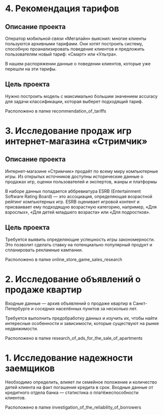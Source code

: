 # 4. Рекомендация тарифов
## Описание проекта
Оператор мобильной связи «Мегалайн» выяснил: многие клиенты пользуются архивными тарифами. Они хотят построить систему, способную проанализировать поведение клиентов и предложить пользователям новый тариф: «Смарт» или «Ультра».

В нашем распоряжении данные о поведении клиентов, которые уже перешли на эти тарифы.

## Цель проекта

Нужно построить модель с максимально большим значением accuracy для задачи классификации, которая выберет подходящий тариф.

Расположено в папке recommendation_of_tariffs

# 3. Исследование продаж игр интернет-магазина «Стримчик»
## Описание проекта

Интернет-магазине «Стримчик» продаёт по всему миру компьютерные игры. Из открытых источников доступны исторические данные о продажах игр, оценки пользователей и экспертов, жанры и платформы

В наборе данных попадается аббревиатура ESRB (Entertainment Software Rating Board) — это ассоциация, определяющая возрастной рейтинг компьютерных игр. ESRB оценивает игровой контент и присваивает ему подходящую возрастную категорию, например, «Для взрослых», «Для детей младшего возраста» или «Для подростков».

## Цель проекта

Требуется выявить определяющие успешность игры закономерности. Это позволит сделать ставку на потенциально популярный продукт и спланировать рекламные кампании.

Расположено в папке online_store_game_sales_research

# 2. Исследование объявлений о продаже квартир

Входные данные — архив объявлений о продаже квартир в Санкт-Петербурге и соседних населённых пунктов за несколько лет. 

Требуется выполнить предобработку данных и изучить их, чтобы найти интересные особенности и зависимости, которые существуют на рынке недвижимости.


Расположено в папке research_of_ads_for_the_sale_of_apartments


# 1. Исследование надежности заемщиков

Необходимо определить, влияет ли семейное положение и количество детей клиента на факт погашения кредита в срок. Входные данные от кредитного отдела банка — статистика о платёжеспособности клиентов.

Расположено в папке investigation_of_the_reliability_of_borrowers

